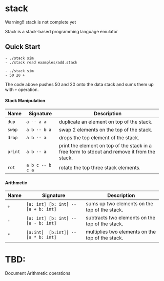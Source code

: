 # stack 

Warning!! stack is not complete yet

Stack is a stack-based programming language emulator

## Quick Start
```terminal
- ./stack sim 
- ./stack read examples/add.stack
```

```terminal
- ./stack sim 
- 50 20 +
```

The code above pushes 50 and 20 onto the data stack and sums them up with `+` operation.

#### Stack Manipulation

| Name    | Signature        | Description                                                                                  |
| ---     | ---              | ---                                                                                          |
| `dup`   | `a -- a a`       | duplicate an element on top of the stack.                                                    |
| `swap`  | `a b -- b a`     | swap 2 elements on the top of the stack.                                                     |
| `drop`  | `a b -- a`       | drops the top element of the stack.                                                          |
| `print` | `a b -- a`       | print the element on top of the stack in a free form to stdout and remove it from the stack. |
| `rot`   | `a b c -- b c a` | rotate the top three stack elements.                                                         |
#### Arithmetic

| Name | Signature                           | Description                                      |
|------|-------------------------------------|--------------------------------------------------|
| `+`  | `[a: int] [b: int] -- [a + b: int]` | sums up two elements on the top of the stack.    |
| `-`  | `[a: int] [b: int] -- [a - b: int]` | subtracts two elements on the top of the stack.  |
| `*`  | `[a:int]  [b:int]] -- [a * b: int]` | multiplies two elements on the top of the stack. |

# TBD: 
Document Arithmetic operations 
